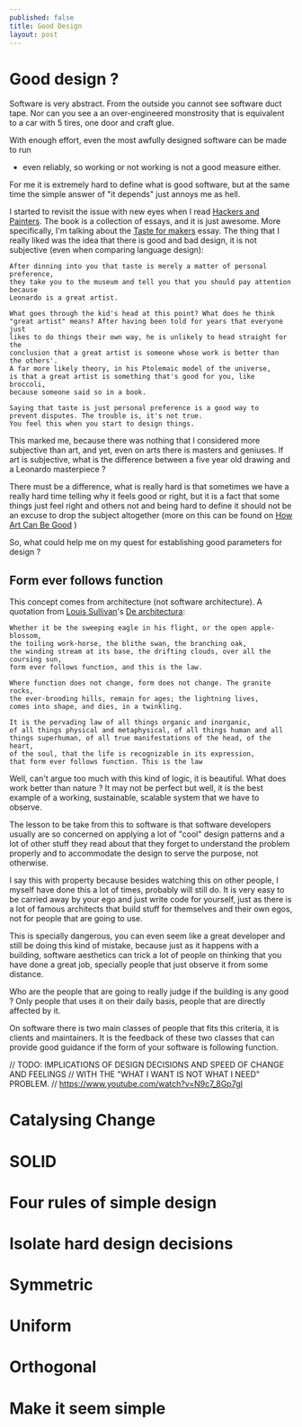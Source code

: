 ```yaml
---
published: false
title: Good Design
layout: post
---
```


# Good design  ?

Software is very abstract. From the outside you cannot see software duct tape.
Nor can you see a an over-engineered monstrosity that is equivalent to a car
with 5 tires, one door and craft glue.

With enough effort, even the most awfully designed software can be made to run
- even reliably, so working or not working is not a good measure either.

For me it is extremely hard to define what is good software, but at the same
time the simple answer of "it depends" just annoys me as hell.

I started to revisit the issue with new eyes when I read
[Hackers and Painters](https://www.amazon.com/Hackers-Painters-Big-Ideas-Computer/dp/1449389554).
The book is a collection of essays, and it is just awesome. More specifically,
I'm talking about the [Taste for makers](http://www.paulgraham.com/taste.html)
essay. The thing that I really liked was the idea that there is good and bad
design, it is not subjective (even when comparing language design):

```
After dinning into you that taste is merely a matter of personal preference,
they take you to the museum and tell you that you should pay attention because
Leonardo is a great artist.

What goes through the kid's head at this point? What does he think
"great artist" means? After having been told for years that everyone just
likes to do things their own way, he is unlikely to head straight for the
conclusion that a great artist is someone whose work is better than the others'.
A far more likely theory, in his Ptolemaic model of the universe,
is that a great artist is something that's good for you, like broccoli,
because someone said so in a book.

Saying that taste is just personal preference is a good way to
prevent disputes. The trouble is, it's not true.
You feel this when you start to design things.
```

This marked me, because there was nothing that I considered more subjective
than art, and yet, even on arts there is masters and geniuses. If art is
subjective, what is the difference between a five year old drawing and
a Leonardo masterpiece ?

There must be a difference, what is really hard is that sometimes we
have a really hard time telling why it feels good or right, but it
is a fact that some things just feel right and others not and being
hard to define it should not be an excuse to drop the subject altogether
(more on this can be found on
[How Art Can Be Good](http://www.paulgraham.com/goodart.html) )

So, what could help me on my quest for establishing good parameters for design ?


## Form ever follows function

This concept comes from architecture (not software architecture).
A quotation from [Louis Sullivan](https://en.wikipedia.org/wiki/Louis_Sullivan)'s
[De architectura](https://en.wikipedia.org/wiki/De_architectura):

```
Whether it be the sweeping eagle in his flight, or the open apple-blossom,
the toiling work-horse, the blithe swan, the branching oak,
the winding stream at its base, the drifting clouds, over all the coursing sun,
form ever follows function, and this is the law.

Where function does not change, form does not change. The granite rocks,
the ever-brooding hills, remain for ages; the lightning lives,
comes into shape, and dies, in a twinkling.

It is the pervading law of all things organic and inorganic,
of all things physical and metaphysical, of all things human and all
things superhuman, of all true manifestations of the head, of the heart,
of the soul, that the life is recognizable in its expression,
that form ever follows function. This is the law
```

Well, can't argue too much with this kind of logic, it is beautiful.
What does work better than nature ? It may not be perfect but well, it
is the best example of a working, sustainable, scalable system that
we have to observe.

The lesson to be take from this to software is that software developers
usually are so concerned on applying a lot of "cool" design patterns
and a lot of other stuff they read about that they forget to understand
the problem properly and to accommodate the design to serve the purpose,
not otherwise.

I say this with property because besides watching this on
other people, I myself have done this a lot of times, probably will still
do. It is very easy to be carried away by your ego and just write code
for yourself, just as there is a lot of famous architects that build stuff
for themselves and their own egos, not for people that are going to use.

This is specially dangerous, you can even seem like a great developer and
still be doing this kind of mistake, because just as it happens with a building,
software aesthetics can trick a lot of people on thinking that you have done
a great job, specially people that just observe it from some distance.

Who are the people that are going to really judge if the building is any good ?
Only people that uses it on their daily basis,
people that are directly affected by it.

On software there is two main classes of people that fits this criteria, it is
clients and maintainers. It is the feedback of these two classes that can
provide good guidance if the form of your software is following function.


// TODO: IMPLICATIONS OF DESIGN DECISIONS AND SPEED OF CHANGE AND FEELINGS
// WITH THE "WHAT I WANT IS NOT WHAT I NEED" PROBLEM.
// https://www.youtube.com/watch?v=N9c7_8Gp7gI


# Catalysing Change

# SOLID

# Four rules of simple design

# Isolate hard design decisions

# Symmetric

# Uniform

# Orthogonal

# Make it seem simple
